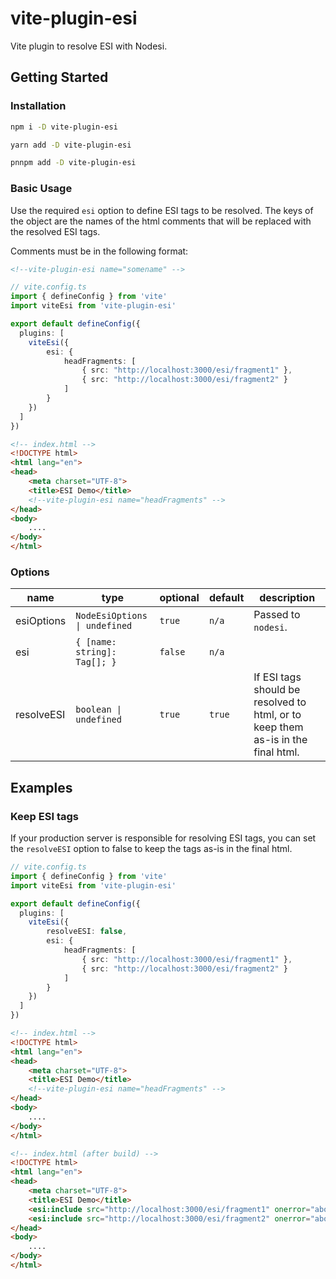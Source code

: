 # vite-plugin-esi
Vite plugin to resolve ESI with Nodesi.

## Getting Started

### Installation
```bash
npm i -D vite-plugin-esi
```
```bash
yarn add -D vite-plugin-esi
```
```bash
pnnpm add -D vite-plugin-esi
```

### Basic Usage
Use the required `esi` option to define ESI tags to be resolved. The keys of the object are the names of the html comments that will be replaced with the resolved ESI tags.

Comments must be in the following format:
```html
<!--vite-plugin-esi name="somename" -->
```

```ts
// vite.config.ts
import { defineConfig } from 'vite'
import viteEsi from 'vite-plugin-esi'

export default defineConfig({
  plugins: [
    viteEsi({
        esi: {
            headFragments: [
                { src: "http://localhost:3000/esi/fragment1" },
                { src: "http://localhost:3000/esi/fragment2" }
            ]
        }
    })
  ]
})
```
```html
<!-- index.html -->
<!DOCTYPE html>
<html lang="en">
<head>
    <meta charset="UTF-8">
    <title>ESI Demo</title>
    <!--vite-plugin-esi name="headFragments" -->
</head>
<body>
    ....
</body>
</html>
```

### Options
| name       | type                          | optional | default | description                                                                      |
| ---------- | ----------------------------- | -------- | ------- | -------------------------------------------------------------------------------- |
| esiOptions | `NodeEsiOptions \| undefined` | `true`   | `n/a`   | Passed to `nodesi`.                                                              |
| esi        | `{ [name: string]: Tag[]; }`  | `false`  | `n/a`   |                                                                                  |
| resolveESI | `boolean \| undefined`        | `true`   | `true`  | If ESI tags should be resolved to html, or to keep them as-is in the final html. |

## Examples
### Keep ESI tags
If your production server is responsible for resolving ESI tags, you can set the `resolveESI` option to false to keep the tags as-is in the final html.
```ts
// vite.config.ts
import { defineConfig } from 'vite'
import viteEsi from 'vite-plugin-esi'

export default defineConfig({
  plugins: [
    viteEsi({
        resolveESI: false,
        esi: {
            headFragments: [
                { src: "http://localhost:3000/esi/fragment1" },
                { src: "http://localhost:3000/esi/fragment2" }
            ]
        }
    })
  ]
})
```
```html
<!-- index.html -->
<!DOCTYPE html>
<html lang="en">
<head>
    <meta charset="UTF-8">
    <title>ESI Demo</title>
    <!--vite-plugin-esi name="headFragments" -->
</head>
<body>
    ....
</body>
</html>
```
```html
<!-- index.html (after build) -->
<!DOCTYPE html>
<html lang="en">
<head>
    <meta charset="UTF-8">
    <title>ESI Demo</title>
    <esi:include src="http://localhost:3000/esi/fragment1" onerror="abort"></esi:include>
    <esi:include src="http://localhost:3000/esi/fragment2" onerror="abort"></esi:include>
</head>
<body>
    ....
</body>
</html>
```
